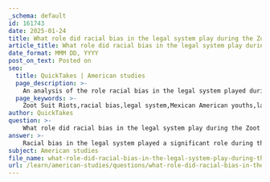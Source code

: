```yaml
---
_schema: default
id: 161743
date: 2025-01-24
title: What role did racial bias in the legal system play during the Zoot Suit Riots?
article_title: What role did racial bias in the legal system play during the Zoot Suit Riots?
date_format: MMM DD, YYYY
post_on_text: Posted on
seo:
  title: QuickTakes | American studies
  page_description: >-
    An analysis of the role racial bias in the legal system played during the Zoot Suit Riots, focusing on law enforcement's selective response, cultural tensions, historical discrimination, and the lasting impact on community relations.
  page_keywords: >-
    Zoot Suit Riots,racial bias,legal system,Mexican American youths,law enforcement,response,cultural context,historical racism,community dynamics,racial discrimination
author: QuickTakes
question: >-
    What role did racial bias in the legal system play during the Zoot Suit Riots?
answer: >-
    Racial bias in the legal system played a significant role during the Zoot Suit Riots, which occurred in Los Angeles in June 1943. The legal system's failure to protect Mexican American youths and its tendency to side with white servicemen reflected broader societal issues of racial discrimination and injustice.\n\n1. **Law Enforcement Response**: During the riots, law enforcement was criticized for its biased response. Police often arrested Mexican American youths rather than intervening to stop the violence instigated by white servicemen. This selective enforcement demonstrated a clear racial bias, as authorities failed to protect the marginalized community and instead reinforced the aggressors' actions. The police's inaction and complicity contributed to the escalation of violence and highlighted the systemic issues within the legal framework.\n\n2. **Cultural Context**: The Zoot Suit, worn by many Mexican American youths, was seen as a symbol of rebellion against wartime rationing and conformity. This cultural expression was met with hostility from segments of society, particularly from white servicemen who viewed it as unpatriotic. The legal system's bias against this cultural identity further exacerbated tensions, as it was not only a clash of individuals but also a confrontation between differing cultural values.\n\n3. **Historical Racism**: The Zoot Suit Riots were not isolated incidents but rather part of a larger narrative of racial discrimination faced by Mexican Americans. The legal system's bias during the riots reflected historical patterns of racism that marginalized this community. The failure to address these biases in law enforcement and legal proceedings perpetuated a cycle of discrimination and violence.\n\n4. **Impact on Community Dynamics**: The legal system's racial bias during the riots had lasting effects on community dynamics. It fostered distrust between Mexican American communities and law enforcement, leading to a sense of alienation and injustice. This distrust would later influence the civil rights movements and calls for reform in the legal system to address racial inequities.\n\nIn summary, racial bias in the legal system during the Zoot Suit Riots significantly contributed to the violence and unrest. The failure of law enforcement to protect Mexican American youths and the systemic discrimination they faced underscored the broader issues of racial injustice that persisted in American society during this period.
subject: American studies
file_name: what-role-did-racial-bias-in-the-legal-system-play-during-the-zoot-suit-riots.md
url: /learn/american-studies/questions/what-role-did-racial-bias-in-the-legal-system-play-during-the-zoot-suit-riots
---
```


&nbsp;